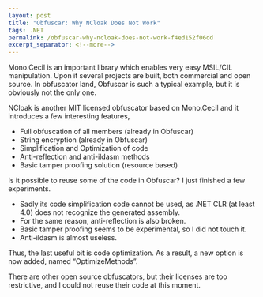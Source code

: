 ```yaml
---
layout: post
title: "Obfuscar: Why NCloak Does Not Work"
tags: .NET
permalink: /obfuscar-why-ncloak-does-not-work-f4ed152f06dd
excerpt_separator: <!--more-->
---
```

Mono.Cecil is an important library which enables very easy MSIL/CIL manipulation. Upon it several projects are built, both commercial and open source. In obfuscator land, Obfuscar is such a typical example, but it is obviously not the only one.
<!--more-->

NCloak is another MIT licensed obfuscator based on Mono.Cecil and it introduces a few interesting features,

* Full obfuscation of all members (already in Obfuscar)
* String encryption (already in Obfuscar)
* Simplification and Optimization of code
* Anti-reflection and anti-ildasm methods
* Basic tamper proofing solution (resource based)

Is it possible to reuse some of the code in Obfuscar? I just finished a few experiments.

* Sadly its code simplification code cannot be used, as .NET CLR (at least 4.0) does not recognize the generated assembly.
* For the same reason, anti-reflection is also broken.
* Basic tamper proofing seems to be experimental, so I did not touch it.
* Anti-ildasm is almost useless.

Thus, the last useful bit is code optimization. As a result, a new option is now added, named “OptimizeMethods”.

There are other open source obfuscators, but their licenses are too restrictive, and I could not reuse their code at this moment.

